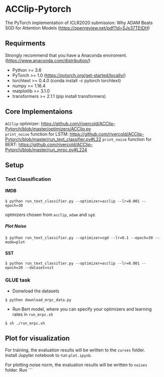 # ACClip-Pytorch
The PyTorch implementation of ICLR2020 submission: Why ADAM Beats SGD for Attention Models (https://openreview.net/pdf?id=SJx37TEtDH)


## Requirments
Strongly recommend that you have a Anaconda enviroment. (https://www.anaconda.com/distribution/)
* Python >= 3.6
* PyTorch >= 1.0  (https://pytorch.org/get-started/locally/)
* torchtext >= 0.4.0 (conda install -c pytorch torchtext)  
* numpy >= 1.16.4
* matplotlib >= 3.1.0
* transformers >= 2.1.1 (pip install transformers)

## Core Implementaions
`ACClip` optimizer:  https://github.com/rivercold/ACClip-Pytorch/blob/master/optimizers/ACClip.py  
`print_noise` function for LSTM: https://github.com/rivercold/ACClip-Pytorch/blob/master/run_text_classifier.py#L22
`print_noise` function for BERT: https://github.com/rivercold/ACClip-Pytorch/blob/master/run_mrpc.py#L224

## Setup

### Text Classification

#### IMDB
```shell script
$ python run_text_classifier.py --optimizer=acclip --lr=0.001 --epoch=30
```
optmizers chosen from `acclip`, `adam` and `sgd`.  

##### Plot Noise 
```shell script
$ python run_text_classifier.py --optimizer=sgd --lr=0.1 --epoch=30 --mode=plot
```

#### SST
```shell script
$ python run_text_classifier.py --optimizer=acclip --lr=0.001 --epoch=20 --dataset=sst
```

### GLUE task
* Donwload the datasets
```shell script
$ python download_mrpc_data.py
```

* Run Bert model, where you can specify your optimizers and learning rates in ```run_mrpc.sh```  
```shell script
$ sh ./run_mrpc.sh
```

## Plot for visualization
For training, the evaluation results will be written to the `curves` folder.   
Install Jupyter notebook to run ```plot.ipynb```.  

For plotting noise norm, the evaluation results will be written to `noises` folder. 
Run ```
